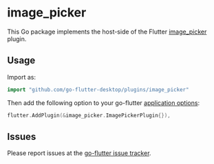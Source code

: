 # image_picker

This Go package implements the host-side of the Flutter [image_picker](https://github.com/flutter/plugins/tree/master/packages/image_picker) plugin.

## Usage

Import as:

```go
import "github.com/go-flutter-desktop/plugins/image_picker"
```

Then add the following option to your go-flutter [application options](https://github.com/go-flutter-desktop/go-flutter/wiki/Plugin-info):

```go
flutter.AddPlugin(&image_picker.ImagePickerPlugin{}),
```

## Issues

Please report issues at the [go-flutter issue tracker](https://github.com/go-flutter-desktop/go-flutter/issues/).
